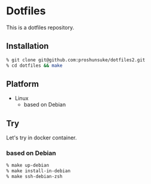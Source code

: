 # Dotfiles

This is a dotfiles repository.

## Installation

```sh
% git clone git@github.com:proshunsuke/dotfiles2.git
% cd dotfiles && make
```

## Platform

* Linux
  * based on Debian

## Try

Let's try in docker container.

### based on Debian

```sh
% make up-debian
% make install-in-debian
% make ssh-debian-zsh
```
